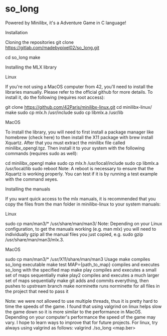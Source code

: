 # so_long
Powered by Minilibx, it's a Adventure Game in C language!

Installation

Cloning the repositories
git clone https://gitlab.com/madebypixel02/so_long.git

cd so_long
make

Installing the MLX library

Linux

If you're not using a MacOS computer from 42, you'll need to install the libraries manually. Please refer to the official github for more details. To install it, do the following (requires root access):

git clone https://github.com/42Paris/minilibx-linux.git
cd minilibx-linux/
make
sudo cp mlx.h /usr/include
sudo cp libmlx.a /usr/lib


MacOS

To install the library, you will need to first install a package manager like homebrew (check here) to then install the X11 package with brew install Xquartz. After that you must extract the minilibx file called minilibx_opengl.tgz. Then install it to your system with the following commands (requires sudo as well):

cd minilibx_opengl
make
sudo cp mlx.h /usr/local/include
sudo cp libmlx.a /usr/local/lib
sudo reboot
Note: A reboot is necessary to ensure that the Xquartz is working properly. You can test if it is by running a test example with the command xeyes.



Installing the manuals

If you want quick access to the mlx manuals, it is recommended that you copy the files from the man folder in minilibx-linux to your system manuals:

Linux

sudo cp man/man3/* /usr/share/man/man3/
Note: Depending on your Linux configuration, to get the manuals working (e.g. man mlx) you will need to individually gzip all the manual files you just copied, e.g. sudo gzip /usr/share/man/man3/mlx.3.


MacOS

sudo cp man/man3/* /usr/X11/share/man/man3
Usage
make                        compiles so_long executable
make test MAP={path_to_map} compiles and executes so_long with the specified map
make play                   compiles and executes a small set of maps sequentially
make play2                  compiles and executes a much larger set of maps sequentially
make git                    adds and commits everything, then pushes to upstream branch
make norminette             runs norminette for all files in the project that need to pass it

Note: we were not allowed to use multiple threads, thus it is pretty hard to time the speeds of the game. I found that using valgrind on linux helps slow the game down so it is more similar to the performance in MacOS. Depending on your computer's performance the speed of the game may vary. I hope to learn ways to improve that for future projects. For linux, try always using valgrind as follows: valgrind ./so_long <map.ber>
